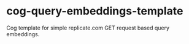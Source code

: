 # cog-query-embeddings-template

Cog template for simple replicate.com GET request based query embeddings. 
